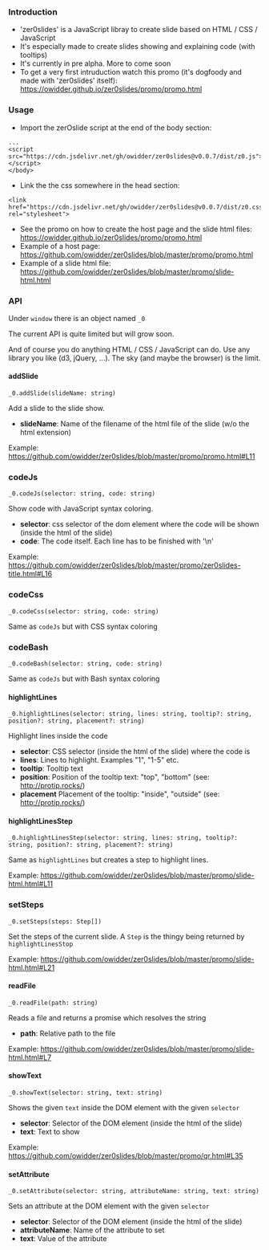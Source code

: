 ### Introduction

* 'zer0slides' is a JavaScript libray to create slide based on HTML / CSS / JavaScript
* It's especially made to create slides showing and explaining code (with tooltips)
* It's currently in pre alpha. More to come soon
* To get a very first intruduction watch this promo (it's dogfoody and made with 'zer0slides' itself):
https://owidder.github.io/zer0slides/promo/promo.html

### Usage

* Import the zerOslide script at the end of the body section:
```
...
<script src="https://cdn.jsdelivr.net/gh/owidder/zer0slides@v0.0.7/dist/z0.js"></script>
</body>
```
* Link the the css somewhere in the head section:
```
<link href="https://cdn.jsdelivr.net/gh/owidder/zer0slides@v0.0.7/dist/z0.css" rel="stylesheet">
```
* See the promo on how to create the host page and the slide html files: https://owidder.github.io/zer0slides/promo/promo.html
* Example of a host page: https://github.com/owidder/zer0slides/blob/master/promo/promo.html
* Example of a slide html file: https://github.com/owidder/zer0slides/blob/master/promo/slide-html.html 

### API

Under `window` there is an object named `_0`

The current API is quite limited but will grow soon.

And of course you do anything HTML / CSS / JavaScript can do. 
Use any library you like (d3, jQuery, ...).
The sky (and maybe the browser) is the limit.

#### addSlide

```
_0.addSlide(slideName: string)
```

Add a slide to the slide show.
* **slideName**: Name of the filename of the html file of the slide (w/o the html extension)

Example: https://github.com/owidder/zer0slides/blob/master/promo/promo.html#L11

### codeJs

```
_0.codeJs(selector: string, code: string)
```

Show code with JavaScript syntax coloring.
* **selector**: css selector of the dom element where the code will be shown (inside the html of the slide)
* **code**: The code itself. Each line has to be finished with '\n'

Example: https://github.com/owidder/zer0slides/blob/master/promo/zer0slides-title.html#L16

### codeCss

```
_0.codeCss(selector: string, code: string)
```

Same as `codeJs` but with CSS syntax coloring

### codeBash

```
_0.codeBash(selector: string, code: string)
```

Same as `codeJs` but with Bash syntax coloring

#### highlightLines

```
_0.highlightLines(selector: string, lines: string, tooltip?: string, position?: string, placement?: string)
```

Highlight lines inside the code

* **selector**: CSS selector (inside the html of the slide) where the code is
* **lines**: Lines to highlight. Examples "1", "1-5" etc.
* **tooltip**: Tooltip text
* **position**: Position of the tooltip text: "top", "bottom" (see: http://protip.rocks/)
* **placement** Placement of the tooltip: "inside", "outside" (see: http://protip.rocks/)

#### highlightLinesStep

```
_0.highlightLinesStep(selector: string, lines: string, tooltip?: string, position?: string, placement?: string)
```

Same as `highlightLines` but creates a step to highlight lines. 

Example: https://github.com/owidder/zer0slides/blob/master/promo/slide-html.html#L11

### setSteps

```
_0.setSteps(steps: Step[])
```

Set the steps of the current slide. A `Step` is the thingy being returned by `highlightLinesStop`

Example: https://github.com/owidder/zer0slides/blob/master/promo/slide-html.html#L21

#### readFile

```
_0.readFile(path: string)
```

Reads a file and returns a promise which resolves the string

* **path**: Relative path to the file

Example: https://github.com/owidder/zer0slides/blob/master/promo/slide-html.html#L7

#### showText

```
_0.showText(selector: string, text: string)
```

Shows the given `text` inside the DOM element with the given `selector`

* **selector**: Selector of the DOM element (inside the html of the slide)
* **text**: Text to show

Example: https://github.com/owidder/zer0slides/blob/master/promo/qr.html#L35

#### setAttribute

```
_0.setAttribute(selector: string, attributeName: string, text: string)
```

Sets an attribute at the DOM element with the given `selector`

* **selector**: Selector of the DOM element (inside the html of the slide)
* **attributeName**: Name of the attribute to set
* **text**: Value of the attribute